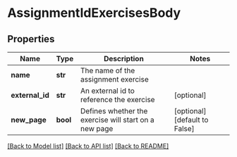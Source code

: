 # AssignmentIdExercisesBody

## Properties
Name | Type | Description | Notes
------------ | ------------- | ------------- | -------------
**name** | **str** | The name of the assignment exercise | 
**external_id** | **str** | An external id to reference the exercise | [optional] 
**new_page** | **bool** | Defines whether the exercise will start on a new page | [optional] [default to False]

[[Back to Model list]](../README.md#documentation-for-models) [[Back to API list]](../README.md#documentation-for-api-endpoints) [[Back to README]](../README.md)

